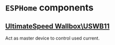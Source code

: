 # `ESPHome` components

## [UltimateSpeed Wallbox\\USWB11](components/uswb/)
Act as master device to control used current.
